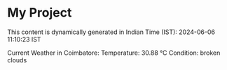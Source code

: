 # My Project

This content is dynamically generated in Indian Time (IST): 2024-06-06 11:10:23 IST


Current Weather in Coimbatore:
Temperature: 30.88 °C
Condition: broken clouds
